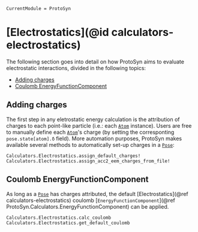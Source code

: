 ```@meta
CurrentModule = ProtoSyn
```

# [Electrostatics](@id calculators-electrostatics)

The following section goes into detail on how ProtoSyn aims to evaluate electrostatic interactions, divided in the following topics:

+ [Adding charges](@ref)
+ [Coulomb EnergyFunctionComponent](@ref)

## Adding charges

The first step in any eletrostatic energy calculation is the attribution of charges to each point-like particle (i.e.: each [`Atom`](@ref) instance). Users are free to manually define each [`Atom`](@ref)'s charge (by setting the corresponting `pose.state[atom].δ` field). More automation purposes, ProtoSyn makes available several methods to automatically set-up charges in a [`Pose`](@ref):

```@docs
Calculators.Electrostatics.assign_default_charges!
Calculators.Electrostatics.assign_acc2_eem_charges_from_file!
```

## Coulomb EnergyFunctionComponent

As long as a [`Pose`](@ref) has charges attributed, the default [Electrostatics](@ref calculators-electrostatics) coulomb [`EnergyFunctionComponent`](@ref ProtoSyn.Calculators.EnergyFunctionComponent) can be applied.

```@docs
Calculators.Electrostatics.calc_coulomb
Calculators.Electrostatics.get_default_coulomb
```